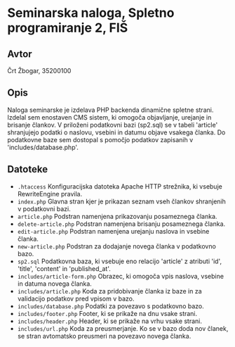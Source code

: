 # Seminarska naloga, Spletno programiranje 2, FIŠ
## Avtor
Črt Žbogar, 35200100
## Opis
Naloga seminarske je izdelava PHP backenda dinamične spletne strani. Izdelal sem enostaven CMS sistem, ki omogoča objavljanje, urejanje in brisanje člankov. V priloženi podatkovni bazi (sp2.sql) se v tabeli 'article' shranjujejo podatki o naslovu, vsebini in datumu objave vsakega članka. Do podatkovne baze sem dostopal s pomočjo podatkov zapisanih v 'includes/database.php'.
## Datoteke
- `.htaccess` Konfiguracijska datoteka Apache HTTP strežnika, ki vsebuje RewriteEngine pravila.
- `index.php` Glavna stran kjer je prikazan seznam vseh člankov shranjenih v podatkovni bazi.
- `article.php` Podstran namenjena prikazovanju posameznega članka.
- `delete-article.php` Podstran namenjena brisanju posameznega članka.
- `edit-article.php` Podstran namenjena urejanju naslova in vsebine članka.
- `new-article.php` Podstran za dodajanje novega članka v podatkovno bazo.
- `sp2.sql` Podatkovna baza, ki vsebuje eno relacijo 'article' z atributi 'id', 'title', 'content' in 'published_at'.
- `includes/article-form.php` Obrazec, ki omogoča vpis naslova, vsebine in datuma novega članka.
- `includes/article.php` Koda za pridobivanje članka iz baze in za validacijo podatkov pred vpisom v bazo.
- `includes/database.php` Podatki za povezavo s podatkovno bazo.
- `includes/footer.php` Footer, ki se prikaže na dnu vsake strani.
- `includes/header.php` Header, ki se prikaže na vrhu vsake strani.
- `includes/url.php` Koda za preusmerjanje. Ko se v bazo doda nov članek, se stran avtomatsko preusmeri na povezavo novega članka.
